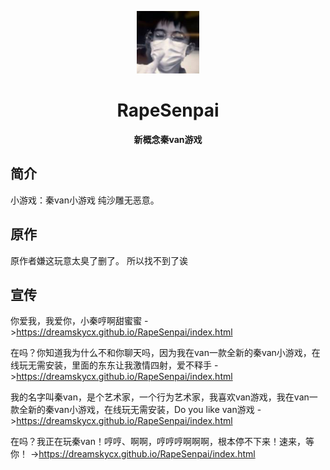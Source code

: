 <p align="center">
  <a href="https:/dreamskycx.github.io/RapeSenpai/index.html"><img src="https://github.com/dreamskycx/RapeSenpai/blob/main/static/image/ClickBefore.png?raw=true" width="100" height="100" alt="RapeSenpai"></a>
</p>
<div align="center">

# RapeSenpai
**新概念秦van游戏**
</div>

## 简介
小游戏：秦van小游戏
纯沙雕无恶意。

## 原作
原作者嫌这玩意太臭了删了。
所以找不到了诶

## 宣传
你爱我，我爱你，小秦哼啊甜蜜蜜
->https://dreamskycx.github.io/RapeSenpai/index.html

在吗？你知道我为什么不和你聊天吗，因为我在van一款全新的秦van小游戏，在线玩无需安装，里面的东东让我激情四射，爱不释手
->https://dreamskycx.github.io/RapeSenpai/index.html

我的名字叫秦van，是个艺术家，一个行为艺术家，我喜欢van游戏，我在van一款全新的秦van小游戏，在线玩无需安装，Do you like van游戏
->https://dreamskycx.github.io/RapeSenpai/index.html

在吗？我正在玩秦van！哼哼、啊啊，哼哼哼啊啊啊，根本停不下来！速来，等你！
->https://dreamskycx.github.io/RapeSenpai/index.html
